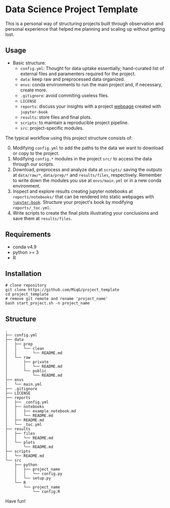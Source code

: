 # Data Science Project Template

This is a personal way of structuring projects built through observation and personal experience that helped me planning and scaling up without getting lost.

## Usage
- Basic structure:
    - `config.yml`: Thought for data uptake essentially; hand-curated list of external files and paramenters required for the project.
    - `data`: keep raw and preprocessed data organized.  
    - `envs`: conda environments to run the main project and, if necessary, create more.
    - `.gitignore`: avoid commiting useless files.
    - `LICENSE`
    - `reports`: discuss your insights with a project [webpage](https://miqg.github.io/project_template/intro.html) created with `jupyter-book`
    - `results`: store files and final plots.
    - `scripts`: to maintain a reproducible project pipeline.
    - `src`: project-specific modules.

The typical workflow using this project structure consists of:

0. Modifying `config.yml` to add the paths to the data we want to download or copy to the project.
1. Modifying `config.*` modules in the project `src/` to access the data through our scripts.
2. Download, preprocess and analyze data at `scripts/` saving the outputs at `data/raw/*`, `data/prep/*` and `results/files`, respectively. Remember to write down the modules you use at `envs/main.yml` or in a new conda environment.
3. Inspect and explore results creating jupyter notebooks at `reports/notebooks/` that can be rendered into static webpages with [`jupyter-book`](https://jupyterbook.org/intro.html). Structure your project's book by modifying `reports/_toc.yml`.
4. Write scripts to create the final plots illustrating your conclusions and save them at `results/files`.
    
## Requirements
- conda v4.9
- python >= 3
- R

## Installation
```shell
# clone repository
git clone https://github.com/MiqG/project_template
cd project_template
# remove git remote and rename 'project_name'
bash start_project.sh -n project_name
```

## Structure
```shell
.
├── config.yml
├── data
│   ├── prep
│   │   └── clean
│   │       └── README.md
│   └── raw
│       ├── private
│       │   └── README.md
│       └── public
│           └── README.md
├── envs
│   └── main.yml
├── .gitignore
├── LICENSE
├── reports
│   ├── _config.yml
│   ├── notebooks
│   │   ├── example_notebook.md
│   │   └── README.md
│   ├── README.md
│   └── _toc.yml
├── results
│   ├── files
│   │   └── README.md
│   └── plots
│       └── README.md
├── scripts
│   └── README.md
└── src
    ├── python
    │   ├── project_name
    │   │   └── config.py
    │   └── setup.py
    └── R
        └── project_name
            └── config.R
```

Have fun!
